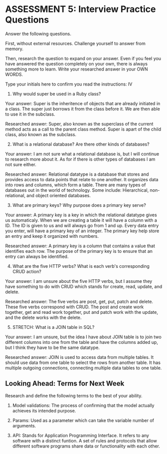 # ASSESSMENT 5: Interview Practice Questions

Answer the following questions.

First, without external resources. Challenge yourself to answer from memory.

Then, research the question to expand on your answer. Even if you feel you have answered the question completely on your own, there is always something more to learn. Write your researched answer in your OWN WORDS.

Type your initials here to confirm you read the instructions: IV

1. Why would super be used in a Ruby class?

Your answer: Super is the inheritence of objects that are already initiated in a class. The super just borrows it from the class before it. We are then able to use it in the subclass.

Researched answer: Super, also known as the superclass of the current method acts as a call to the parent class method. Super is apart of the child class, also known as the subclass.

2. What is a relational database? Are there other kinds of databases?

Your answer: I am not sure what a relational database is, but I will continue to research more about it. As for if there is other types of databases I am not sure either. 

Researched answer: Relational datatype is a database that stores and provides access to data points that relate to one another. It organizes data into rows and columns, which form a table. There are many types of databases out in the world of technology. Some include: Hierarchical, non-relational, and object oriented databases. 

3. What are primary keys? Why purpose does a primary key serve?

Your answer: A primary key is a key in which the relational datatype gives us automaticaly. When we are creating a table it will have a column with a ID. The ID is given to us and will always go from 1 and up. Every data entry you enter, will have a primary key of an integer. The primary key help store an entry and keep it organized with numbers. 

Researched answer: A primary key is a column that contains a value that identifies each row. The purpose of the primary key is to ensure that an entry can always be identified. 

4. What are the five HTTP verbs? What is each verb's corresponding CRUD action?

Your answer: I am unsure about the five HTTP verbs, but I assume they have something to do with CRUD which stands for create, read, update, and delete.  

Researched answer: The five verbs are post, get, put, patch and delete. These five verbs correspond with CRUD. The post and create work together, get and read work together, put and patch work with the update, and the delete works with the delete. 

5. STRETCH: What is a JOIN table in SQL?

Your answer: I am unsure, but the idea I have about JOIN table is to join two different columns into one from the table and have the columns added up, but I think they have to be the same datatype. 

Researched answer: JOIN is used to access data from multiple tables. It should use data from one table to select the rows from another table. It has multiple outgoing connections, connecting multiple data tables to one table. 

## Looking Ahead: Terms for Next Week

Research and define the following terms to the best of your ability.

1. Model validations: The process of confirming that the model actually achieves its intended purpose. 

2. Params: Used as a parameter which can take the variable number of arguments. 

3. API: Stands for Application Programming Interface. It refers to any software with a distinct funtion. A set of rules and protocols that allow different software programs share data or functionality with each other. 
